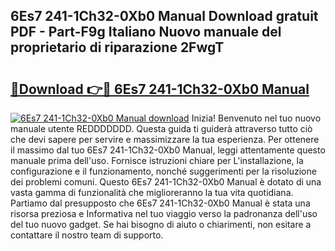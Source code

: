 ## 6Es7 241-1Ch32-0Xb0 Manual Download gratuit PDF - Part-F9g Italiano Nuovo manuale del proprietario di riparazione 2FwgT

# <h2><a href="http://dfgav4f.blite.top/?on=6Es7+241-1Ch32-0Xb0+Manual">🔗Download 👉🔴 6Es7 241-1Ch32-0Xb0 Manual</a></h2>

[![6Es7 241-1Ch32-0Xb0 Manual download](https://i.imgur.com/lujVjoI.png)](http://dfgav4f.blite.top/?on=6Es7+241-1Ch32-0Xb0+Manual)
Inizia! Benvenuto nel tuo nuovo manuale utente REDDDDDDD. Questa guida ti guiderà attraverso tutto ciò che devi sapere per servire e massimizzare la tua esperienza. Per ottenere il massimo dal tuo 6Es7 241-1Ch32-0Xb0 Manual, leggi attentamente questo manuale prima dell'uso. Fornisce istruzioni chiare per L'installazione, la configurazione e il funzionamento, nonché suggerimenti per la risoluzione dei problemi comuni. Questo 6Es7 241-1Ch32-0Xb0 Manual è dotato di una vasta gamma di funzionalità che miglioreranno la tua vita quotidiana. Partiamo dal presupposto che 6Es7 241-1Ch32-0Xb0 Manual è stata una risorsa preziosa e Informativa nel tuo viaggio verso la padronanza dell'uso del tuo nuovo gadget. Se hai bisogno di aiuto o chiarimenti, non esitare a contattare il nostro team di supporto.
